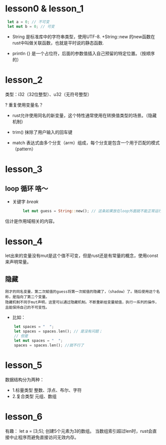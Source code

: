 # lesson0 & lesson_1

```rust
 let a = 0; // 不可变
 let mut b = 0; // 可变
```

* String 是标准库中的字符串类型，使用UTF-8.
+String::new 的new函数在rust中叫做关联函数，也就是平时说的静态函数.

* println {} 是一个占位符，后面的参数值插入自己预留的特定位置。（按顺序的）
# lesson_2

类型：i32（32位整型）、u32（无符号整型）

? 重复使用变量名？
* rust允许使用同名的新变量，这个特性通常使用在转换值类型的场景。（隐藏机制）

* trim() 抹除了用户输入的回车键

* match 表达式由多个分支（arm）组成，每个分支是包含一个用于匹配的模式（pattern）
# lesson_3

## loop 循环 咯～  

* 关键字 _break_

```rust
        let mut guess = String::new(); // 这条如果放在loop外面就不能正常运行了
```

估计是作用域相关的内容。

# lesson_4

let出来的变量没有mut是这个值不可变，但是rust还是有常量的概念，使用const来声明常量。

## 隐藏

    刚才的同名变量，第二次赋值的guess将第一次赋值的隐藏了，（shadow）了。随后使用这个名称，是指向了第二个变量。
    隐藏机制不同于mut声明，这里可以通过隐藏机制。不断重新给变量赋值，执行一系列的操作，且能保持自己的不可变性。

* 比如： 
```rust 
    let spaces = "  ";
    let spaces = spaces.len(); // 是没有问题；
    // 但是
    let mut spaces = "  ";
    spaces = spaces.len(); //就不行了

```


# lesson_5 
数据结构分为两种： 
- 1.标量类型
    整数、浮点、布尔、字符
- 2.复合类型
    元组、数组

# lesson_6
有趣： let a = [3;5]; 创建5个元素为3的数组。
当数组索引超过len时，rust会直接中止程序而避免直接访问无效内存。